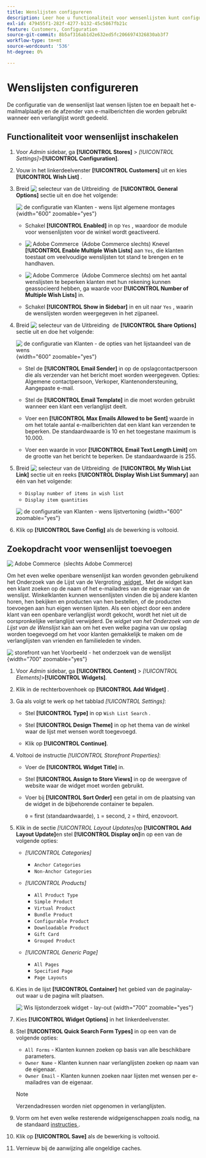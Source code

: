 ```yaml
---
title: Wenslijsten configureren
description: Leer hoe u functionaliteit voor wensenlijsten kunt configureren voor klanten in uw winkel.
exl-id: 479455f1-282f-4277-b132-45c5867fb21c
feature: Customers, Configuration
source-git-commit: 8b5af316ab1d2e632ed5fc2066974326830ab3f7
workflow-type: tm+mt
source-wordcount: '536'
ht-degree: 0%

---
```


# Wenslijsten configureren

De configuratie van de wensenlijst laat wensen lijsten toe en bepaalt het e-mailmalplaatje en de afzender van e-mailberichten die worden gebruikt wanneer een verlanglijst wordt gedeeld.

## Functionaliteit voor wensenlijst inschakelen

1. Voor _Admin_ sidebar, ga **[!UICONTROL Stores]** > _[!UICONTROL Settings]_>**[!UICONTROL Configuration]**.

1. Vouw in het linkerdeelvenster **[!UICONTROL Customers]** uit en kies **[!UICONTROL Wish List]** .

1. Breid ![&#x200B; selecteur van de Uitbreiding &#x200B;](../assets/icon-display-expand.png) de **[!UICONTROL General Options]** sectie uit en doe het volgende:

   ![&#x200B; de configuratie van Klanten - wens lijst algemene montages &#x200B;](../configuration-reference/customers/assets/wishlist-general-options.png){width="600" zoomable="yes"}

   - Schakel **[!UICONTROL Enabled]** in op `Yes` , waardoor de module voor wensenlijsten voor de winkel wordt geactiveerd.

   - ![&#x200B; Adobe Commerce &#x200B;](../assets/adobe-logo.svg) (Adobe Commerce slechts) Knevel **[!UICONTROL Enable Multiple Wish Lists]** aan `Yes`, die klanten toestaat om veelvoudige wenslijsten tot stand te brengen en te handhaven.

   - ![&#x200B; Adobe Commerce &#x200B;](../assets/adobe-logo.svg) (Adobe Commerce slechts) om het aantal wenslijsten te beperken klanten met hun rekening kunnen geassocieerd hebben, ga waarde voor **[!UICONTROL Number of Multiple Wish Lists]** in.

   - Schakel **[!UICONTROL Show in Sidebar]** in en uit naar `Yes` , waarin de wenslijsten worden weergegeven in het zijpaneel.

1. Breid ![&#x200B; selecteur van de Uitbreiding &#x200B;](../assets/icon-display-expand.png) de **[!UICONTROL Share Options]** sectie uit en doe het volgende:

   ![&#x200B; de configuratie van Klanten - de opties van het lijstaandeel van de wens &#x200B;](../configuration-reference/customers/assets/wishlist-share-options.png){width="600" zoomable="yes"}

   - Stel de **[!UICONTROL Email Sender]** in op de opslagcontactpersoon die als verzender van het bericht moet worden weergegeven. Opties: Algemene contactpersoon, Verkoper, Klantenondersteuning, Aangepaste e-mail.

   - Stel de **[!UICONTROL Email Template]** in die moet worden gebruikt wanneer een klant een verlanglijst deelt.

   - Voer een **[!UICONTROL Max Emails Allowed to be Sent]** waarde in om het totale aantal e-mailberichten dat een klant kan verzenden te beperken. De standaardwaarde is 10 en het toegestane maximum is 10.000.

   - Voer een waarde in voor **[!UICONTROL Email Text Length Limit]** om de grootte van het bericht te beperken. De standaardwaarde is 255.

1. Breid ![&#x200B; selecteur van de Uitbreiding &#x200B;](../assets/icon-display-expand.png) de **[!UICONTROL My Wish List Link]** sectie uit en reeks **[!UICONTROL Display Wish List Summary]** aan één van het volgende:

   - `Display number of items in wish list`
   - `Display item quantities`

   ![&#x200B; de configuratie van Klanten - wens lijstvertoning &#x200B;](../configuration-reference/customers/assets/wishlist-my-wishlist-link.png){width="600" zoomable="yes"}

1. Klik op **[!UICONTROL Save Config]** als de bewerking is voltooid.

## Zoekopdracht voor wensenlijst toevoegen

![&#x200B; Adobe Commerce &#x200B;](../assets/adobe-logo.svg) (slechts Adobe Commerce)

Om het even welke openbare wensenlijst kan worden gevonden gebruikend het Onderzoek van de Lijst van de Vergroting [&#x200B; widget &#x200B;](../content-design/widgets.md). Met de widget kan een klant zoeken op de naam of het e-mailadres van de eigenaar van de wenslijst. Winkelklanten kunnen wensenlijsten vinden die bij andere klanten horen, hen bekijken en producten van hen bestellen, of de producten toevoegen aan hun eigen wensen lijsten. Als een object door een andere klant van een openbare verlanglijst wordt gekocht, wordt het niet uit de oorspronkelijke verlanglijst verwijderd. De _widget van het Onderzoek van de Lijst van de Wenslijst_ kan aan om het even welke pagina van uw opslag worden toegevoegd om het voor klanten gemakkelijk te maken om de verlanglijsten van vrienden en familieleden te vinden.

![&#x200B; storefront van het Voorbeeld - het onderzoek van de wenslijst &#x200B;](./assets/storefront-wishlist-search.png){width="700" zoomable="yes"}

1. Voor _Admin_ sidebar, ga **[!UICONTROL Content]** > _[!UICONTROL Elements]_>**[!UICONTROL Widgets]**.

1. Klik in de rechterbovenhoek op **[!UICONTROL Add Widget]** .

1. Ga als volgt te werk op het tabblad _[!UICONTROL Settings]_:

   - Stel **[!UICONTROL Type]** in op `Wish List Search` .

   - Stel **[!UICONTROL Design Theme]** in op het thema van de winkel waar de lijst met wensen wordt toegevoegd.

   - Klik op **[!UICONTROL Continue]**.

1. Voltooi de instructie _[!UICONTROL Storefront Properties]_:

   - Voer de **[!UICONTROL Widget Title]** in.

   - Stel **[!UICONTROL Assign to Store Views]** in op de weergave of website waar de widget moet worden gebruikt.

   - Voer bij **[!UICONTROL Sort Order]** een getal in om de plaatsing van de widget in de bijbehorende container te bepalen.

     `0` = first (standaardwaarde), `1` = second, `2` = third, enzovoort.

1. Klik in de sectie _[!UICONTROL Layout Updates]_&#x200B;op **[!UICONTROL Add Layout Update]**&#x200B;en stel **[!UICONTROL Display on]**&#x200B;in op een van de volgende opties:

   - _[!UICONTROL Categories]_

      - `Anchor Categories`
      - `Non-Anchor Categories`

   - _[!UICONTROL Products]_

      - `All Product Type`
      - `Simple Product`
      - `Virtual Product`
      - `Bundle Product`
      - `Configurable Product`
      - `Downloadable Product`
      - `Gift Card`
      - `Grouped Product`

   - _[!UICONTROL Generic Page]_

      - `All Pages`
      - `Specified Page`
      - `Page Layouts`

1. Kies in de lijst **[!UICONTROL Container]** het gebied van de paginalay-out waar u de pagina wilt plaatsen.

   ![&#x200B; Wis lijstonderzoek widget - lay-out &#x200B;](./assets/widget-wishlist-search-storefront.png){width="700" zoomable="yes"}

1. Kies **[!UICONTROL Widget Options]** in het linkerdeelvenster.

1. Stel **[!UICONTROL Quick Search Form Types]** in op een van de volgende opties:

   - `All Forms` - Klanten kunnen zoeken op basis van alle beschikbare parameters.
   - `Owner Name` - Klanten kunnen naar verlanglijsten zoeken op naam van de eigenaar.
   - `Owner Email` - Klanten kunnen zoeken naar lijsten met wensen per e-mailadres van de eigenaar.

   >[!NOTE]
   >
   >Verzendadressen worden niet opgenomen in verlanglijsten.

1. Vorm om het even welke resterende widgeigenschappen zoals nodig, na de standaard [&#x200B; instructies &#x200B;](../content-design/widget-create.md).

1. Klik op **[!UICONTROL Save]** als de bewerking is voltooid.

1. Vernieuw bij de aanwijzing alle ongeldige caches.

